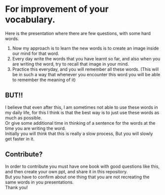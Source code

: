 # For improvement of your vocabulary.

Here is the presentation where there are few questions, with some hard words. 
1. Now my approach is to learn the new words is to create an image inside our mind for that word.
2. Every day write the words that you have learnt so far, and also when you are writing the word, try to recall that image in your mind.
3. Practice this everyday, and you will remember all these words. (This will be in such a way that whenever you encounter this word you will be able to remember the meaning of it) 

## BUT!!

I believe that even after this, I am sometimes not able to use these words in my daily life, for this I think is that the best way is to just use these words as much as possible. <br>
Or give some additional time in thinking of a sentence for the words at the time you are writing the word. <br>
Initially you will think that this is really a slow process, But you will slowly get faster in it. <br>

## Contribute?

In order to contribute you must have one book with good questions like this, and then create your own ppt, and share it in this repository. <br>
But you have to confirm about one thing that you are not recreating the same words in you presentations. <br>
Thank you!
